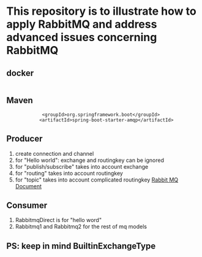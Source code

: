 # This repository is to illustrate how to apply RabbitMQ and address advanced issues concerning RabbitMQ
## docker
``` docker run -d --hostname my-rabbit --name some-rabbit -p 15672:15672 -p 5672:5672 rabbitmq:3-management
```
## Maven 
```
             <groupId>org.springframework.boot</groupId>
            <artifactId>spring-boot-starter-amqp</artifactId>
 ```
        
## Producer

1. create connection and channel
2. for "Hello world": exchange and routingkey can be ignored
3. for "publish/subscribe" takes into account exchange
4. for "routing" takes into account routingkey
5. for "topic" takes into account complicated routingkey
[Rabbit MQ Document](https://www.rabbitmq.com/getstarted.html)

## Consumer
1. RabbitmqDirect is for "hello word"
2. Rabbitmq1 and Rabbitmq2 for the rest of mq models

## PS: keep in mind BuiltinExchangeType
